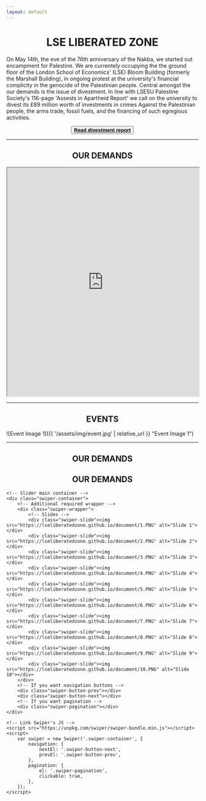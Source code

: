 ```yaml
---
layout: default
---
```


<h1 style="text-align: center;">LSE LIBERATED ZONE</h1>

On May 14th, the eve of the 76th anniversary of the Nakba, we started out encampment for Palestine. We are currentely occupying the the ground floor of the London School of Economics' (LSE) Bloom Building (formerly the Marshall Building), in ongoing protest at the university's financial complicity in the genocide of the Palestinian people. Central amongst the our demands is the issue of divestment. In line with LSESU Palestine Society's 116-page 'Assests in Apartheid Report' we call on the university to divest its £89 million worth of investments in crimes Against the Palestinian people, the arms trade, fossil fuels, and the financing of such egregious activities.

<button style="display: block; margin: 0 auto;"><a href="https://lsepalestine.github.io/documents/LSESUPALESTINE-Assets-in-Apartheid-2024-Web.pdf" target="_blank"><strong style="color: black;">Read divestment report</strong></a></button>

---

<h2 style="text-align: center;">OUR DEMANDS</h2>

<iframe src="https://lseliberatedzone.github.io/document/demands.pdf" width="100%" height="600px">
This browser does not support PDFs. Please download the PDF to view it: 
<a href="https://lseliberatedzone.github.io/document/demands.pdf">Download PDF</a>.
</iframe>

---

<h2 style="text-align: center;">EVENTS</h2>

![Event Image 1]({{ '/assets/img/event.jpg' | relative_url }} "Event Image 1")

---
<h2 style="text-align: center;">OUR DEMANDS</h2>

<!DOCTYPE html>
<html lang="en">
<head>
    <meta charset="UTF-8">
    <meta name="viewport" content="width=device-width, initial-scale=1.0">
    <title>Photo Slider</title>
    <!-- Link Swiper's CSS -->
    <link rel="stylesheet" href="https://unpkg.com/swiper/swiper-bundle.min.css">
    <style>
        .swiper-container {
            width: 100%;
            height: 600px;
        }
        .swiper-slide img {
            width: 100%;
            height: 100%;
            object-fit: cover;
        }
    </style>
</head>
<body>
    <h2 style="text-align: center;">OUR DEMANDS</h2>

    <!-- Slider main container -->
    <div class="swiper-container">
        <!-- Additional required wrapper -->
        <div class="swiper-wrapper">
            <!-- Slides -->
            <div class="swiper-slide"><img src="https://lseliberatedzone.github.io/document/1.PNG" alt="Slide 1"></div>
            <div class="swiper-slide"><img src="https://lseliberatedzone.github.io/document/2.PNG" alt="Slide 2"></div>
            <div class="swiper-slide"><img src="https://lseliberatedzone.github.io/document/3.PNG" alt="Slide 3"></div>
            <div class="swiper-slide"><img src="https://lseliberatedzone.github.io/document/4.PNG" alt="Slide 4"></div>
            <div class="swiper-slide"><img src="https://lseliberatedzone.github.io/document/5.PNG" alt="Slide 5"></div>
            <div class="swiper-slide"><img src="https://lseliberatedzone.github.io/document/6.PNG" alt="Slide 6"></div>
            <div class="swiper-slide"><img src="https://lseliberatedzone.github.io/document/7.PNG" alt="Slide 7"></div>
            <div class="swiper-slide"><img src="https://lseliberatedzone.github.io/document/8.PNG" alt="Slide 8"></div>
            <div class="swiper-slide"><img src="https://lseliberatedzone.github.io/document/9.PNG" alt="Slide 9"></div>
            <div class="swiper-slide"><img src="https://lseliberatedzone.github.io/document/10.PNG" alt="Slide 10"></div>
        </div>
        <!-- If you want navigation buttons -->
        <div class="swiper-button-prev"></div>
        <div class="swiper-button-next"></div>
        <!-- If you want pagination -->
        <div class="swiper-pagination"></div>
    </div>

    <!-- Link Swiper's JS -->
    <script src="https://unpkg.com/swiper/swiper-bundle.min.js"></script>
    <script>
        var swiper = new Swiper('.swiper-container', {
            navigation: {
                nextEl: '.swiper-button-next',
                prevEl: '.swiper-button-prev',
            },
            pagination: {
                el: '.swiper-pagination',
                clickable: true,
            },
        });
    </script>
</body>
</html>

